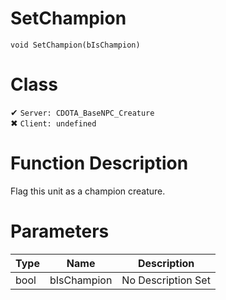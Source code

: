 # SetChampion
```
void SetChampion(bIsChampion)
```
# Class
✔ `Server: CDOTA_BaseNPC_Creature`  
✖ `Client: undefined`  

# Function Description
Flag this unit as a champion creature.
# Parameters
Type|Name|Description
--|--|--
bool|bIsChampion|No Description Set

